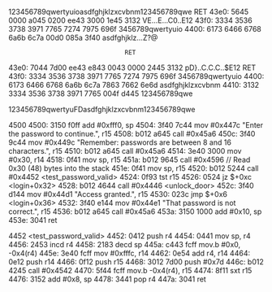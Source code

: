 123456789qwertyuioasdfghjklzxcvbnm123456789qwe
									RET
43e0: 5645 0000 a045 0200 ee43 3000 1e45 3132   VE...E...C0..E12
43f0: 3334 3536 3738 3971 7765 7274 7975 696f   3456789qwertyuio
4400: 6173 6466 6768 6a6b 6c7a 00d0 085a 3f40   asdfghjklz...Z?@

									RET
43e0: 7044 7d00 ee43 e843 0043 0000 2445 3132   pD}..C.C.C..$E12
										 RET
43f0: 3334 3536 3738 3971 7765 7274 7975 696f   3456789qwertyuio
4400: 6173 6466 6768 6a6b 6c7a 7863 7662 6e6d   asdfghjklzxcvbnm
4410: 3132 3334 3536 3738 3971 7765 004f d445   123456789qwe

123456789qwertyuFDasdfghjklzxcvbnm123456789qwe

4500 <login>
4500:  3150 f0ff      add	#0xfff0, sp
4504:  3f40 7c44      mov	#0x447c "Enter the password to continue.", r15
4508:  b012 a645      call	#0x45a6 <puts>
450c:  3f40 9c44      mov	#0x449c "Remember: passwords are between 8 and 16 characters.", r15
4510:  b012 a645      call	#0x45a6 <puts>
4514:  3e40 3000      mov	#0x30, r14
4518:  0f41           mov	sp, r15
451a:  b012 9645      call	#0x4596 <getsn> // Read 0x30 (48) bytes into the stack
451e:  0f41           mov	sp, r15
4520:  b012 5244      call	#0x4452 <test_password_valid>
4524:  0f93           tst	r15
4526:  0524           jz	$+0xc <login+0x32>
4528:  b012 4644      call	#0x4446 <unlock_door>
452c:  3f40 d144      mov	#0x44d1 "Access granted.", r15
4530:  023c           jmp	$+0x6 <login+0x36>
4532:  3f40 e144      mov	#0x44e1 "That password is not correct.", r15
4536:  b012 a645      call	#0x45a6 <puts>
453a:  3150 1000      add	#0x10, sp
453e:  3041           ret

4452 <test_password_valid>
4452:  0412           push	r4
4454:  0441           mov	sp, r4
4456:  2453           incd	r4
4458:  2183           decd	sp
445a:  c443 fcff      mov.b	#0x0, -0x4(r4)
445e:  3e40 fcff      mov	#0xfffc, r14
4462:  0e54           add	r4, r14
4464:  0e12           push	r14
4466:  0f12           push	r15
4468:  3012 7d00      push	#0x7d
446c:  b012 4245      call	#0x4542 <INT>
4470:  5f44 fcff      mov.b	-0x4(r4), r15
4474:  8f11           sxt	r15
4476:  3152           add	#0x8, sp
4478:  3441           pop	r4
447a:  3041           ret